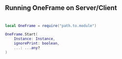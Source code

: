 ## **Running OneFrame on Server/Client**

#

```lua
local OneFrame = require("path.to.module")

OneFrame.Start(
    Instance: Instance,
    ignorePrint: boolean,
    ...: ...any?
)
```